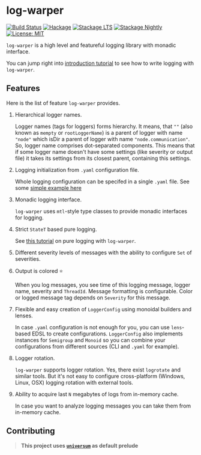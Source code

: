 log-warper
==========

[![Build Status](https://travis-ci.org/serokell/log-warper.svg)](https://travis-ci.org/serokell/log-warper)
[![Hackage](https://img.shields.io/hackage/v/log-warper.svg)](https://hackage.haskell.org/package/log-warper)
[![Stackage LTS](http://stackage.org/package/log-warper/badge/lts)](http://stackage.org/lts/package/log-warper)
[![Stackage Nightly](http://stackage.org/package/log-warper/badge/nightly)](http://stackage.org/nightly/package/log-warper)
[![License: MIT](https://img.shields.io/badge/License-MIT-yellow.svg)](https://opensource.org/licenses/MIT)

`log-warper` is a high level and featureful logging library with monadic interface.

You can jump right into [introduction tutorial](https://github.com/serokell/log-warper/blob/master/examples/HowTo.md)
to see how to write logging with `log-warper`.

## Features

Here is the list of feature `log-warper` provides.

1. Hierarchical logger names.

   Logger names (tags for loggers) forms hierarchy. It means, that `""`
   (also known as `mempty` or `rootLoggerName`) is a parent of logger with name `"node"` which isDir
   a parent of logger with name `"node.communication"`. So, logger name comprises dot-separated components.
   This means that if some logger name doesn't have some settings (like severity or output file) it takes
   its settings from its closest parent, containing this settings.

2. Logging initialization from `.yaml` configuration file.

   Whole logging configuration can be specifed in a single `.yaml` file.
   See some [simple example here](https://github.com/input-output-hk/cardano-sl/blob/develop/log-config-prod.yaml)

3. Monadic logging interface.

   `log-warper` uses `mtl`-style type classes to provide monadic interfaces for logging.

4. Strict `StateT` based pure logging.

   See [this tutorial](https://github.com/serokell/log-warper/blob/master/examples/PureLogging.md)
   on pure logging with `log-warper`.

5. Different severity levels of messages with the ability to configure `Set` of severities.

6. Output is colored :star:

   When you log messages, you see time of this logging message, logger name, severity and `ThreadId`.
   Message formatting is configurable. Color or logged message tag depends on `Severity` for this message.

7. Flexible and easy creation of `LoggerConfig` using monoidal builders and lenses.

   In case `.yaml` configuration is not enough for you, you can use `lens`-based EDSL to create configurations.
   `LoggerConfig` also implements instances for `Semigroup` and `Monoid` so you can combine your configurations
   from different sources (CLI and `.yaml` for example).

8. Logger rotation.

   `log-warper` supports logger rotation. Yes, there exist `logrotate` and similar tools.
   But it's not easy to configure cross-platform (Windows, Linux, OSX) logging rotation with external tools.

9. Ability to acquire last `N` megabytes of logs from in-memory cache.

   In case you want to analyze logging messages you can take them from in-memory cache.

## Contributing

> **This project uses [`universum`](https://github.com/serokell/universum)
> as default prelude**
